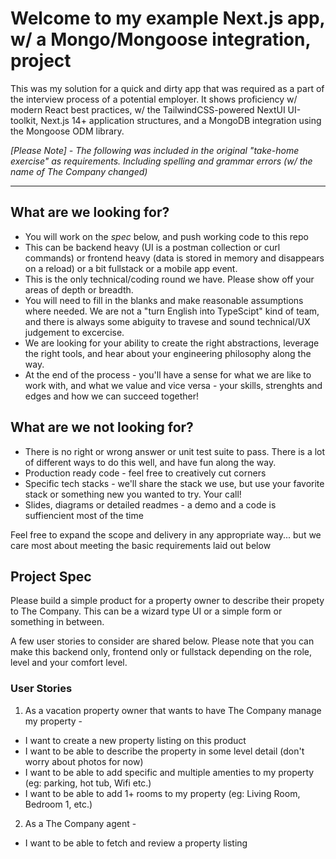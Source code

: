 # Welcome to my example Next.js app, w/ a Mongo/Mongoose integration, project
This was my solution for a quick and dirty app that was required as a part of the interview process of a potential employer. It shows proficiency w/ modern React best practices, w/ the TailwindCSS-powered NextUI UI-toolkit, Next.js 14+ application structures, and a MongoDB integration using the Mongoose ODM library. 

*[Please Note] - The following was included in the original "take-home exercise" as requirements. Including spelling and grammar errors (w/ the name of The Company changed)*

---
## What are we looking for?
* You will work on the _spec_ below, and push working code to this repo
* This can be backend heavy (UI is a postman collection or curl commands) or frontend heavy (data is stored in memory and disappears on a reload) or a bit fullstack or a mobile app event.
* This is the only technical/coding round we have. Please show off your areas of depth or breadth.
* You will need to fill in the blanks and make reasonable assumptions where needed. We are not a "turn English into TypeScipt" kind of team, and there is always some abiguity to travese and sound technical/UX judgement to excercise.
* We are looking for your ability to create the right abstractions, leverage the right tools, and hear about your engineering philosophy along the way. 
* At the end of the process - you'll have a sense for what we are like to work with, and what we value and vice versa - your skills, strenghts and edges and how we can succeed together!

## What are we not looking for?
* There is no right or wrong answer or unit test suite to pass. There is a lot of different ways to do this well, and have fun along the way. 
* Production ready code - feel free to creatively cut corners 
* Specific tech stacks - we'll share the stack we use, but use your favorite stack or something new you wanted to try. Your call!
* Slides, diagrams or detailed readmes - a demo and a code is suffiencient most of the time

Feel free to expand the scope and delivery in any appropriate way... but we care most about meeting the basic requirements laid out below

## Project Spec
Please build a simple product for a property owner to describe their propety to The Company. This can be a wizard type UI or a simple form or something in between. 

A few user stories to consider are shared below. Please note that you can make this backend only, frontend only or fullstack depending on the role, level and your comfort level. 

### User Stories
1. As a vacation property owner that wants to have The Company manage my property - 
-  I want to create a new property listing on this product
-  I want to be able to describe the property in some level detail (don't worry about photos for now)
-  I want to be able to add specific and multiple amenties to my property (eg: parking, hot tub, Wifi etc.) 
-  I want to be able to add 1+ rooms to my property (eg: Living Room, Bedroom 1, etc.)
2. As a The Company agent - 
-  I want to be able to fetch and review a property listing
